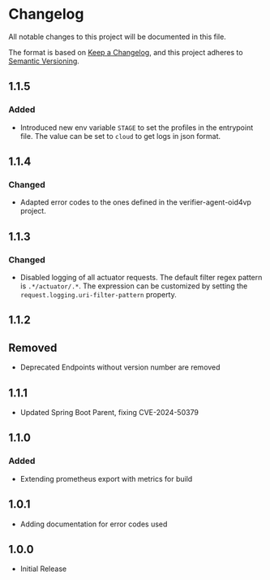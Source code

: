 # Changelog

All notable changes to this project will be documented in this file.

The format is based on [Keep a Changelog](https://keepachangelog.com/en/1.1.0/),
and this project adheres to [Semantic Versioning](https://semver.org/spec/v2.0.0.html).

## 1.1.5

### Added

- Introduced new env variable `STAGE` to set the profiles in the entrypoint file. The value can be set to
  `cloud` to get logs in json format.

## 1.1.4

### Changed

- Adapted error codes to the ones defined in the verifier-agent-oid4vp project.

## 1.1.3

### Changed

- Disabled logging of all actuator requests. The default filter regex pattern is `.*/actuator/.*`. The expression can be
  customized by setting the `request.logging.uri-filter-pattern` property.

## 1.1.2

## Removed

- Deprecated Endpoints without version number are removed

## 1.1.1

- Updated Spring Boot Parent, fixing CVE-2024-50379

## 1.1.0

### Added

- Extending prometheus export with metrics for build

## 1.0.1

- Adding documentation for error codes used

## 1.0.0

- Initial Release